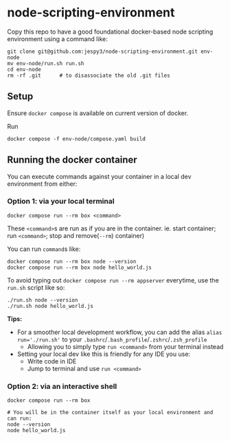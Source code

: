 # node-scripting-environment

Copy this repo to have a good foundational docker-based node scripting environment using a command like:
```
git clone git@github.com:jespy3/node-scripting-environment.git env-node
mv env-node/run.sh run.sh
cd env-node
rm -rf .git      # to disassociate the old .git files
```

## Setup

Ensure `docker compose` is available on current version of docker.

Run
```
docker compose -f env-node/compose.yaml build
```

## Running the docker container

You can execute commands against your container in a local dev environment from either:

### Option 1: via your local terminal
```
docker compose run --rm box <command>
```
These `<command>`s are run as if you are in the container. ie. start container; run `<command>`; stop and remove(`--rm`) container)

You can run `command`s like:
```
docker compose run --rm box node --version
docker compose run --rm box node hello_world.js
```

To avoid typing out `docker compose run --rm appserver` everytime, use the `run.sh` script like so:
```
./run.sh node --version
./run.sh node hello_world.js
```

**Tips:**
- For a smoother local development workflow, you can add the alias `alias run='./run.sh'` to your `.bashrc`/`.bash_profile`/`.zshrc`/`.zsh_profile`
  - Allowing you to simply type `run <command>` from your terminal instead
- Setting your local dev like this is friendly for any IDE you use:
  - Write code in IDE
  - Jump to terminal and use `run <command>`


### Option 2: via an interactive shell
```
docker compose run --rm box

# You will be in the container itself as your local environment and can run:
node --version
node hello_world.js
```

